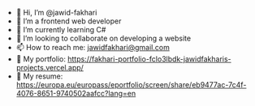 - 👋 Hi, I’m @jawid-fakhari
- 👀 I’m a frontend web developer
- 🌱 I’m currently learning C#
- 💞️ I’m looking to collaborate on developing a website
- 📫 How to reach me: jawidfakhari@gmail.com
- 💩 My portfolio: https://fakhari-portfolio-fclo3lbdk-jawidfakharis-projects.vercel.app/
- 📄 My resume: https://europa.eu/europass/eportfolio/screen/share/eb9477ac-7c4f-4076-8651-9740502aafcc?lang=en

<!---
jawid-fakhari/jawid-fakhari is a ✨ special ✨ repository because its `README.md` (this file) appears on your GitHub profile.
You can click the Preview link to take a look at your changes.
--->
